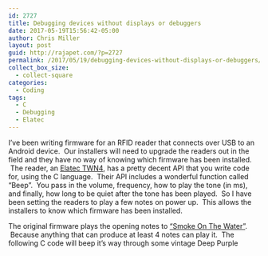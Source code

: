 ```yaml
---
id: 2727
title: Debugging devices without displays or debuggers
date: 2017-05-19T15:56:42-05:00
author: Chris Miller
layout: post
guid: http://rajapet.com/?p=2727
permalink: /2017/05/19/debugging-devices-without-displays-or-debuggers/
collect_box_size:
  - collect-square
categories:
  - Coding
tags:
  - C
  - Debugging
  - Elatec
---
```

I&#8217;ve been writing firmware for an RFID reader that connects over USB to an Android device.  Our installers will need to upgrade the readers out in the field and they have no way of knowing which firmware has been installed.  The reader, an [Elatec TWN4](https://www.elatec-rfid.com/en/products/multi-technology-rfid-reader/housed/hf-lf-nfc-multi-technology/), has a pretty decent API that you write code for, using the C language.  Their API includes a wonderful function called &#8220;Beep&#8221;.  You pass in the volume, frequency, how to play the tone (in ms), and finally, how long to be quiet after the tone has been played.  So I have been setting the readers to play a few notes on power up.  This allows the installers to know which firmware has been installed.

The original firmware plays the opening notes to [&#8220;Smoke On The Water&#8221;](https://www.youtube.com/watch?v=ikGyZh0VbPQ).  Because anything that can produce at least 4 notes can play it.  The following C code will beep it&#8217;s way through some vintage Deep Purple

<div style="tab-size: 8" id="gist47849712" class="gist">
  <div class="gist-file" translate="no">
    <div class="gist-data">
      <div class="js-gist-file-update-container js-task-list-container file-box">
        <div id="file-smokeonthewater-c" class="file my-2">
          <div itemprop="text" class="Box-body p-0 blob-wrapper data type-c  ">
            <div class="js-check-bidi blob-code-content">
              <template class="js-file-alert-template"></p> 
              
              <div data-view-component="true" class="flash flash-warn flash-full d-flex flex-items-center">
                <svg aria-hidden="true" height="16" viewBox="0 0 16 16" version="1.1" width="16" data-view-component="true" class="octicon octicon-alert"> <path fill-rule="evenodd" d="M8.22 1.754a.25.25 0 00-.44 0L1.698 13.132a.25.25 0 00.22.368h12.164a.25.25 0 00.22-.368L8.22 1.754zm-1.763-.707c.659-1.234 2.427-1.234 3.086 0l6.082 11.378A1.75 1.75 0 0114.082 15H1.918a1.75 1.75 0 01-1.543-2.575L6.457 1.047zM9 11a1 1 0 11-2 0 1 1 0 012 0zm-.25-5.25a.75.75 0 00-1.5 0v2.5a.75.75 0 001.5 0v-2.5z"></path> </svg></p> 
                
                <p>
                  <span><br /> This file contains bidirectional Unicode text that may be interpreted or compiled differently than what appears below. To review, open the file in an editor that reveals hidden Unicode characters.<br /> <a href="https://github.co/hiddenchars" target="_blank">Learn more about bidirectional Unicode characters</a><br /> </span>
                </p>
                
                <div data-view-component="true" class="flash-action">
                  <a href="{{ revealButtonHref }}" data-view-component="true" class="btn-sm btn"></p> 
                  
                  <p>
                    Show hidden characters
                  </p>
                  
                  <p>
                    </a> </div> </div> 
                    
                    <p>
                      </template><br /> <template class="js-line-alert-template"><br /> <span aria-label="This line has hidden Unicode characters" data-view-component="true" class="bidi-line-alert tooltipped tooltipped-e"><br /> <svg aria-hidden="true" height="16" viewBox="0 0 16 16" version="1.1" width="16" data-view-component="true" class="octicon octicon-alert"> <path fill-rule="evenodd" d="M8.22 1.754a.25.25 0 00-.44 0L1.698 13.132a.25.25 0 00.22.368h12.164a.25.25 0 00.22-.368L8.22 1.754zm-1.763-.707c.659-1.234 2.427-1.234 3.086 0l6.082 11.378A1.75 1.75 0 0114.082 15H1.918a1.75 1.75 0 01-1.543-2.575L6.457 1.047zM9 11a1 1 0 11-2 0 1 1 0 012 0zm-.25-5.25a.75.75 0 00-1.5 0v2.5a.75.75 0 001.5 0v-2.5z"></path> </svg><br /> </span></template>
                    </p>
                    
                    <table class="highlight tab-size js-file-line-container js-code-nav-container js-tagsearch-file" data-tab-size="8" data-paste-markdown-skip data-tagsearch-lang="C" data-tagsearch-path="SmokeOnTheWater.c">
                      <tr>
                        <td id="file-smokeonthewater-c-L1" class="blob-num js-line-number js-code-nav-line-number" data-line-number="1">
                        </td>
                        
                        <td id="file-smokeonthewater-c-LC1" class="blob-code blob-code-inner js-file-line">
                          <span class="pl-k">void</span> <span class="pl-en">Smoke</span>()
                        </td>
                      </tr>
                      
                      <tr>
                        <td id="file-smokeonthewater-c-L2" class="blob-num js-line-number js-code-nav-line-number" data-line-number="2">
                        </td>
                        
                        <td id="file-smokeonthewater-c-LC2" class="blob-code blob-code-inner js-file-line">
                          {
                        </td>
                      </tr>
                      
                      <tr>
                        <td id="file-smokeonthewater-c-L3" class="blob-num js-line-number js-code-nav-line-number" data-line-number="3">
                        </td>
                        
                        <td id="file-smokeonthewater-c-LC3" class="blob-code blob-code-inner js-file-line">
                          <span class="pl-k">int</span> v = <span class="pl-c1">50</span>;
                        </td>
                      </tr>
                      
                      <tr>
                        <td id="file-smokeonthewater-c-L4" class="blob-num js-line-number js-code-nav-line-number" data-line-number="4">
                        </td>
                        
                        <td id="file-smokeonthewater-c-LC4" class="blob-code blob-code-inner js-file-line">
                        </td>
                      </tr>
                      
                      <tr>
                        <td id="file-smokeonthewater-c-L5" class="blob-num js-line-number js-code-nav-line-number" data-line-number="5">
                        </td>
                        
                        <td id="file-smokeonthewater-c-LC5" class="blob-code blob-code-inner js-file-line">
                          <span class="pl-k">int</span> duration = <span class="pl-c1">500</span>;
                        </td>
                      </tr>
                      
                      <tr>
                        <td id="file-smokeonthewater-c-L6" class="blob-num js-line-number js-code-nav-line-number" data-line-number="6">
                        </td>
                        
                        <td id="file-smokeonthewater-c-LC6" class="blob-code blob-code-inner js-file-line">
                        </td>
                      </tr>
                      
                      <tr>
                        <td id="file-smokeonthewater-c-L7" class="blob-num js-line-number js-code-nav-line-number" data-line-number="7">
                        </td>
                        
                        <td id="file-smokeonthewater-c-LC7" class="blob-code blob-code-inner js-file-line">
                          <span class="pl-c1">Beep</span>(v, <span class="pl-c1">2940</span>, duration, <span class="pl-c1">10</span>);
                        </td>
                      </tr>
                      
                      <tr>
                        <td id="file-smokeonthewater-c-L8" class="blob-num js-line-number js-code-nav-line-number" data-line-number="8">
                        </td>
                        
                        <td id="file-smokeonthewater-c-LC8" class="blob-code blob-code-inner js-file-line">
                          <span class="pl-c1">Beep</span>(v, <span class="pl-c1">3490</span>, duration, <span class="pl-c1">10</span>);
                        </td>
                      </tr>
                      
                      <tr>
                        <td id="file-smokeonthewater-c-L9" class="blob-num js-line-number js-code-nav-line-number" data-line-number="9">
                        </td>
                        
                        <td id="file-smokeonthewater-c-LC9" class="blob-code blob-code-inner js-file-line">
                          <span class="pl-c1">Beep</span>(v, <span class="pl-c1">3920</span>, duration * <span class="pl-c1">1.5</span>, <span class="pl-c1">150</span>);
                        </td>
                      </tr>
                      
                      <tr>
                        <td id="file-smokeonthewater-c-L10" class="blob-num js-line-number js-code-nav-line-number" data-line-number="10">
                        </td>
                        
                        <td id="file-smokeonthewater-c-LC10" class="blob-code blob-code-inner js-file-line">
                          <span class="pl-c1">Beep</span>(v, <span class="pl-c1">2940</span>, duration, <span class="pl-c1">10</span>);
                        </td>
                      </tr>
                      
                      <tr>
                        <td id="file-smokeonthewater-c-L11" class="blob-num js-line-number js-code-nav-line-number" data-line-number="11">
                        </td>
                        
                        <td id="file-smokeonthewater-c-LC11" class="blob-code blob-code-inner js-file-line">
                          <span class="pl-c1">Beep</span>(v, <span class="pl-c1">3490</span>, duration, <span class="pl-c1">10</span>);
                        </td>
                      </tr>
                      
                      <tr>
                        <td id="file-smokeonthewater-c-L12" class="blob-num js-line-number js-code-nav-line-number" data-line-number="12">
                        </td>
                        
                        <td id="file-smokeonthewater-c-LC12" class="blob-code blob-code-inner js-file-line">
                          <span class="pl-c1">Beep</span>(v, <span class="pl-c1">4150</span>, duration * <span class="pl-c1">0.5</span>, <span class="pl-c1">10</span>);
                        </td>
                      </tr>
                      
                      <tr>
                        <td id="file-smokeonthewater-c-L13" class="blob-num js-line-number js-code-nav-line-number" data-line-number="13">
                        </td>
                        
                        <td id="file-smokeonthewater-c-LC13" class="blob-code blob-code-inner js-file-line">
                          <span class="pl-c1">Beep</span>(v, <span class="pl-c1">3920</span>, duration * <span class="pl-c1">2</span>, <span class="pl-c1">150</span>);
                        </td>
                      </tr>
                      
                      <tr>
                        <td id="file-smokeonthewater-c-L14" class="blob-num js-line-number js-code-nav-line-number" data-line-number="14">
                        </td>
                        
                        <td id="file-smokeonthewater-c-LC14" class="blob-code blob-code-inner js-file-line">
                          <span class="pl-c1">Beep</span>(v, <span class="pl-c1">2940</span>, duration, <span class="pl-c1">10</span>);
                        </td>
                      </tr>
                      
                      <tr>
                        <td id="file-smokeonthewater-c-L15" class="blob-num js-line-number js-code-nav-line-number" data-line-number="15">
                        </td>
                        
                        <td id="file-smokeonthewater-c-LC15" class="blob-code blob-code-inner js-file-line">
                          <span class="pl-c1">Beep</span>(v, <span class="pl-c1">3490</span>, duration, <span class="pl-c1">10</span>);
                        </td>
                      </tr>
                      
                      <tr>
                        <td id="file-smokeonthewater-c-L16" class="blob-num js-line-number js-code-nav-line-number" data-line-number="16">
                        </td>
                        
                        <td id="file-smokeonthewater-c-LC16" class="blob-code blob-code-inner js-file-line">
                          <span class="pl-c1">Beep</span>(v, <span class="pl-c1">3920</span>, duration * <span class="pl-c1">1.5</span>, <span class="pl-c1">150</span>);
                        </td>
                      </tr>
                      
                      <tr>
                        <td id="file-smokeonthewater-c-L17" class="blob-num js-line-number js-code-nav-line-number" data-line-number="17">
                        </td>
                        
                        <td id="file-smokeonthewater-c-LC17" class="blob-code blob-code-inner js-file-line">
                          <span class="pl-c1">Beep</span>(v, <span class="pl-c1">3490</span>, duration, <span class="pl-c1">10</span>);
                        </td>
                      </tr>
                      
                      <tr>
                        <td id="file-smokeonthewater-c-L18" class="blob-num js-line-number js-code-nav-line-number" data-line-number="18">
                        </td>
                        
                        <td id="file-smokeonthewater-c-LC18" class="blob-code blob-code-inner js-file-line">
                          <span class="pl-c1">Beep</span>(v, <span class="pl-c1">2940</span>, duration * <span class="pl-c1">2.5</span>, <span class="pl-c1">10</span>);
                        </td>
                      </tr>
                      
                      <tr>
                        <td id="file-smokeonthewater-c-L19" class="blob-num js-line-number js-code-nav-line-number" data-line-number="19">
                        </td>
                        
                        <td id="file-smokeonthewater-c-LC19" class="blob-code blob-code-inner js-file-line">
                          }
                        </td>
                      </tr>
                    </table></div></div>
                  </p></div> </div></div> 
                  
                  <div class="gist-meta">
                    <a href="https://gist.github.com/anotherlab/43e59d75423bba23673c834ce1d1f9d1/raw/6baa2d0dd5be304cdeb2885d08a8ef5fbbb93008/SmokeOnTheWater.c" style="float:right">view raw</a><br /> <a href="https://gist.github.com/anotherlab/43e59d75423bba23673c834ce1d1f9d1#file-smokeonthewater-c"><br /> SmokeOnTheWater.c<br /> </a><br /> hosted with &#10084; by <a href="https://github.com">GitHub</a>
                  </div></p></div> </div> 
                  
                  <p>
                    We added some code to the firmware to allow our app to put the reader is a sleep mode.  Our installers will need to upgrade a few devices out in the field, so it was time to change that tune.  By checking a few different sites, we found simplified chord progressions for some recognizable songs.  My choices were restricted to simple note changes, you can&#8217;t generated complicated chords from a device that only knows how to beep.  It does that beep very well, but at the end of the day it&#8217;s only a beep.
                  </p>
                  
                  <p>
                    I needed to play something else to let the installers know that the firmware had been updated.  Something short, something simple, something simple.  One of my musically inclined co-workers worked out the opening notes of <a href="https://www.youtube.com/watch?v=9jK-NcRmVcw">&#8220;The Final Countdown&#8221;</a> by Europe.  That song has a distinctive opening riff.  <a href="https://www.youtube.com/watch?v=wITDyljrWuA">And</a> <a href="https://www.youtube.com/watch?v=vawrp_gMXJs">many</a> <a href="https://www.youtube.com/watch?v=S5AsyuNia5Y">cover</a> <a href="https://www.youtube.com/watch?v=6GRHANmafp0">versions</a>.  <a href="https://www.youtube.com/watch?v=FjeMDvCdrtc">Some</a> <a href="https://www.youtube.com/watch?v=3U36zas52wk">might</a> <a href="https://www.youtube.com/watch?v=W80X2KzRBFE">say</a> <a href="https://www.youtube.com/watch?v=bJJcrRstHBE">too</a> <a href="https://www.youtube.com/watch?v=fdlB_-2pBTo">many</a>,
                  </p>
                  
                  <p>
                    I found a <a href="https://www.audiology.org/sites/default/files/ChasinConversionChart.pdf">note to frequency conversion table</a> and used that to create a set of constants for the notes I needed.  That allowed me to specify the beeps with readable note constants, instead of the frequency values. You can get those constants <a href="https://gist.github.com/anotherlab/180855ddcb4c71a11d7ad4c0c243942b">here</a>.  With the use of those constants, you can play the opening notes of &#8220;The Final Countdown&#8221; with the following code:
                  </p>
                  
                  <div style="tab-size: 8" id="gist47847775" class="gist">
                    <div class="gist-file" translate="no">
                      <div class="gist-data">
                        <div class="js-gist-file-update-container js-task-list-container file-box">
                          <div id="file-finalcountdown-c" class="file my-2">
                            <div itemprop="text" class="Box-body p-0 blob-wrapper data type-c  ">
                              <div class="js-check-bidi blob-code-content">
                                <template class="js-file-alert-template"></p> 
                                
                                <div data-view-component="true" class="flash flash-warn flash-full d-flex flex-items-center">
                                  <svg aria-hidden="true" height="16" viewBox="0 0 16 16" version="1.1" width="16" data-view-component="true" class="octicon octicon-alert"> <path fill-rule="evenodd" d="M8.22 1.754a.25.25 0 00-.44 0L1.698 13.132a.25.25 0 00.22.368h12.164a.25.25 0 00.22-.368L8.22 1.754zm-1.763-.707c.659-1.234 2.427-1.234 3.086 0l6.082 11.378A1.75 1.75 0 0114.082 15H1.918a1.75 1.75 0 01-1.543-2.575L6.457 1.047zM9 11a1 1 0 11-2 0 1 1 0 012 0zm-.25-5.25a.75.75 0 00-1.5 0v2.5a.75.75 0 001.5 0v-2.5z"></path> </svg></p> 
                                  
                                  <p>
                                    <span><br /> This file contains bidirectional Unicode text that may be interpreted or compiled differently than what appears below. To review, open the file in an editor that reveals hidden Unicode characters.<br /> <a href="https://github.co/hiddenchars" target="_blank">Learn more about bidirectional Unicode characters</a><br /> </span>
                                  </p>
                                  
                                  <div data-view-component="true" class="flash-action">
                                    <a href="{{ revealButtonHref }}" data-view-component="true" class="btn-sm btn"></p> 
                                    
                                    <p>
                                      Show hidden characters
                                    </p>
                                    
                                    <p>
                                      </a> </div> </div> 
                                      
                                      <p>
                                        </template><br /> <template class="js-line-alert-template"><br /> <span aria-label="This line has hidden Unicode characters" data-view-component="true" class="bidi-line-alert tooltipped tooltipped-e"><br /> <svg aria-hidden="true" height="16" viewBox="0 0 16 16" version="1.1" width="16" data-view-component="true" class="octicon octicon-alert"> <path fill-rule="evenodd" d="M8.22 1.754a.25.25 0 00-.44 0L1.698 13.132a.25.25 0 00.22.368h12.164a.25.25 0 00.22-.368L8.22 1.754zm-1.763-.707c.659-1.234 2.427-1.234 3.086 0l6.082 11.378A1.75 1.75 0 0114.082 15H1.918a1.75 1.75 0 01-1.543-2.575L6.457 1.047zM9 11a1 1 0 11-2 0 1 1 0 012 0zm-.25-5.25a.75.75 0 00-1.5 0v2.5a.75.75 0 001.5 0v-2.5z"></path> </svg><br /> </span></template>
                                      </p>
                                      
                                      <table class="highlight tab-size js-file-line-container js-code-nav-container js-tagsearch-file" data-tab-size="8" data-paste-markdown-skip data-tagsearch-lang="C" data-tagsearch-path="FinalCountDown.c">
                                        <tr>
                                          <td id="file-finalcountdown-c-L1" class="blob-num js-line-number js-code-nav-line-number" data-line-number="1">
                                          </td>
                                          
                                          <td id="file-finalcountdown-c-LC1" class="blob-code blob-code-inner js-file-line">
                                            <span class="pl-k">void</span> <span class="pl-en">FinalCountDown</span>(<span class="pl-k">void</span>)
                                          </td>
                                        </tr>
                                        
                                        <tr>
                                          <td id="file-finalcountdown-c-L2" class="blob-num js-line-number js-code-nav-line-number" data-line-number="2">
                                          </td>
                                          
                                          <td id="file-finalcountdown-c-LC2" class="blob-code blob-code-inner js-file-line">
                                            {
                                          </td>
                                        </tr>
                                        
                                        <tr>
                                          <td id="file-finalcountdown-c-L3" class="blob-num js-line-number js-code-nav-line-number" data-line-number="3">
                                          </td>
                                          
                                          <td id="file-finalcountdown-c-LC3" class="blob-code blob-code-inner js-file-line">
                                            <span class="pl-k">int</span> v = <span class="pl-c1">100</span>;
                                          </td>
                                        </tr>
                                        
                                        <tr>
                                          <td id="file-finalcountdown-c-L4" class="blob-num js-line-number js-code-nav-line-number" data-line-number="4">
                                          </td>
                                          
                                          <td id="file-finalcountdown-c-LC4" class="blob-code blob-code-inner js-file-line">
                                            <span class="pl-k">int</span> duration = <span class="pl-c1">125</span>;
                                          </td>
                                        </tr>
                                        
                                        <tr>
                                          <td id="file-finalcountdown-c-L5" class="blob-num js-line-number js-code-nav-line-number" data-line-number="5">
                                          </td>
                                          
                                          <td id="file-finalcountdown-c-LC5" class="blob-code blob-code-inner js-file-line">
                                          </td>
                                        </tr>
                                        
                                        <tr>
                                          <td id="file-finalcountdown-c-L6" class="blob-num js-line-number js-code-nav-line-number" data-line-number="6">
                                          </td>
                                          
                                          <td id="file-finalcountdown-c-LC6" class="blob-code blob-code-inner js-file-line">
                                            <span class="pl-c1">Beep</span>(v, CS5, duration, <span class="pl-c1">10</span>);
                                          </td>
                                        </tr>
                                        
                                        <tr>
                                          <td id="file-finalcountdown-c-L7" class="blob-num js-line-number js-code-nav-line-number" data-line-number="7">
                                          </td>
                                          
                                          <td id="file-finalcountdown-c-LC7" class="blob-code blob-code-inner js-file-line">
                                            <span class="pl-c1">Beep</span>(v, B4, duration, <span class="pl-c1">10</span>);
                                          </td>
                                        </tr>
                                        
                                        <tr>
                                          <td id="file-finalcountdown-c-L8" class="blob-num js-line-number js-code-nav-line-number" data-line-number="8">
                                          </td>
                                          
                                          <td id="file-finalcountdown-c-LC8" class="blob-code blob-code-inner js-file-line">
                                            <span class="pl-c1">Beep</span>(v, CS5, duration*<span class="pl-c1">4</span>, <span class="pl-c1">10</span>);
                                          </td>
                                        </tr>
                                        
                                        <tr>
                                          <td id="file-finalcountdown-c-L9" class="blob-num js-line-number js-code-nav-line-number" data-line-number="9">
                                          </td>
                                          
                                          <td id="file-finalcountdown-c-LC9" class="blob-code blob-code-inner js-file-line">
                                            <span class="pl-c1">Beep</span>(v, FS3, duration*<span class="pl-c1">5</span>, duration*<span class="pl-c1">5</span>);
                                          </td>
                                        </tr>
                                        
                                        <tr>
                                          <td id="file-finalcountdown-c-L10" class="blob-num js-line-number js-code-nav-line-number" data-line-number="10">
                                          </td>
                                          
                                          <td id="file-finalcountdown-c-LC10" class="blob-code blob-code-inner js-file-line">
                                            <span class="pl-c1">Beep</span>(v, D5, duration, <span class="pl-c1">10</span>);
                                          </td>
                                        </tr>
                                        
                                        <tr>
                                          <td id="file-finalcountdown-c-L11" class="blob-num js-line-number js-code-nav-line-number" data-line-number="11">
                                          </td>
                                          
                                          <td id="file-finalcountdown-c-LC11" class="blob-code blob-code-inner js-file-line">
                                            <span class="pl-c1">Beep</span>(v, CS5, duration, <span class="pl-c1">10</span>);
                                          </td>
                                        </tr>
                                        
                                        <tr>
                                          <td id="file-finalcountdown-c-L12" class="blob-num js-line-number js-code-nav-line-number" data-line-number="12">
                                          </td>
                                          
                                          <td id="file-finalcountdown-c-LC12" class="blob-code blob-code-inner js-file-line">
                                            <span class="pl-c1">Beep</span>(v, D5, duration*<span class="pl-c1">2</span>, <span class="pl-c1">10</span>);
                                          </td>
                                        </tr>
                                        
                                        <tr>
                                          <td id="file-finalcountdown-c-L13" class="blob-num js-line-number js-code-nav-line-number" data-line-number="13">
                                          </td>
                                          
                                          <td id="file-finalcountdown-c-LC13" class="blob-code blob-code-inner js-file-line">
                                            <span class="pl-c1">Beep</span>(v, CS5, duration*<span class="pl-c1">2</span>, <span class="pl-c1">10</span>);
                                          </td>
                                        </tr>
                                        
                                        <tr>
                                          <td id="file-finalcountdown-c-L14" class="blob-num js-line-number js-code-nav-line-number" data-line-number="14">
                                          </td>
                                          
                                          <td id="file-finalcountdown-c-LC14" class="blob-code blob-code-inner js-file-line">
                                            <span class="pl-c1">Beep</span>(v, B4, duration*<span class="pl-c1">3</span>, <span class="pl-c1">10</span>);
                                          </td>
                                        </tr>
                                        
                                        <tr>
                                          <td id="file-finalcountdown-c-L15" class="blob-num js-line-number js-code-nav-line-number" data-line-number="15">
                                          </td>
                                          
                                          <td id="file-finalcountdown-c-LC15" class="blob-code blob-code-inner js-file-line">
                                            }
                                          </td>
                                        </tr>
                                      </table></div></div>
                                    </p></div> </div></div> 
                                    
                                    <div class="gist-meta">
                                      <a href="https://gist.github.com/anotherlab/c3e2ebe72020a6df44902434e614687a/raw/6356de0648e0c3a20c518da6ace8588b4e045166/FinalCountDown.c" style="float:right">view raw</a><br /> <a href="https://gist.github.com/anotherlab/c3e2ebe72020a6df44902434e614687a#file-finalcountdown-c"><br /> FinalCountDown.c<br /> </a><br /> hosted with &#10084; by <a href="https://github.com">GitHub</a>
                                    </div></p></div> </div> 
                                    
                                    <p>
                                      When using the constants, the code is much easier to read.  And it becomes much easier to create new song intros. With that in place, the installers can quickly check the firmware version by powering up the RFID reader.  At some point I&#8217;ll refactor the code to just read the values from an array.  The current design is easy to setup and read, I may just stay with what works.
                                    </p>
                                    
                                    <p>
                                      Right now, I need to use Elatec&#8217;s development tools to push the firrmware out via a simple GUI.  If I could get a command line tool for pushing the firmware out, I could add code to the firmware to return the version number from a query sent over USB.  That would allow me to write a simple app or Powershell script to identify a connected reader, query the version, and then push the update out.  If anyone from Elatec ever reads this, a command line firmware updater would be very helpful.
                                    </p>
                                    
                                    <p>
                                      Decades of using development tools like Visual Studio has accustomed me to being able to use a debugger to step through the code.  Writing code where you can&#8217;t visually debug it, requires thinking out side the box.  I can test much of the code by having the reader send back text, but when testing with the device that it will be hooked up to, that would interfere with how they work.  Sometimes you just have to use a different path out of the machine to see what it&#8217;s doing.
                                    </p>
                                    
                                    <p>
                                      &nbsp;
                                    </p>